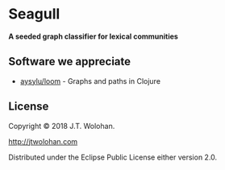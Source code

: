 # Seagull
**A seeded graph classifier for lexical communities**

## Software we appreciate
- [aysylu/loom](https://github.com/aysylu/loom) - Graphs and paths in Clojure

## License

Copyright © 2018 J.T. Wolohan. 

http://jtwolohan.com

Distributed under the Eclipse Public License either version 2.0.
